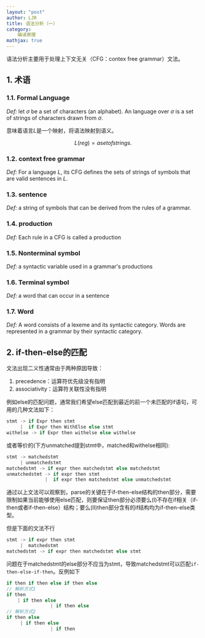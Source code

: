 ```yaml
---
layout: "post"
author: LJR
title: 语法分析（一）
category:
    编译原理
mathjax: true
---
```


语法分析主要用于处理上下文无关（CFG：contex free grammar）文法。

## 1. 术语

### 1.1. Formal Language

*Def:* let $\sigma$ be a set of characters (an alphabet). An language over $\sigma$ is a set of strings of characters drawn from $\sigma$.

意味着语言*L*是一个映射，将语法映射到语义。

$$L(reg) = a set of strings.$$

### 1.2. context free grammar

*Def:* For a language *L*, its CFG defines the sets of strings of symbols that are valid sentences in *L*.

### 1.3. sentence

*Def:* a string of symbols that can be derived from the rules of a grammar.

### 1.4. production

*Def:* Each rule in a CFG is called a production

### 1.5. Nonterminal symbol

*Def:* a syntactic variable used in a grammar's productions

### 1.6. Terminal symbol

*Def:* a word that can occur in a sentence

### 1.7. Word

*Def:* A word consists of a lexeme and its syntactic category. Words are represented in a grammar by their syntactic category.

## 2. if-then-else的匹配

文法出现二义性通常由于两种原因导致：

1. precedence：运算符优先级没有指明
2. associativity：运算符关联性没有指明

例如else的匹配问题，通常我们希望else匹配到最近的前一个未匹配的if语句，可用的几种文法如下：

```rust
stmt -> if Expr then stmt
     |  if Expr then WithElse else stmt
withelse -> if Expr then withelse else withelse
```

或者等价的(下方unmatched提到stmt中，matched和withelse相同):

```rust
stmt -> matchedstmt
     | unmatchedstmt
matchedstmt -> if expr then matchedstmt else matchedstmt
unmatchedstmt -> if expr then stmt
              |  if expr then matchedstmt else unmatchedstmt
```

通过以上文法可以观察到，parse的关键在于if-then-else结构的then部分，需要限制如果当前能够使用else匹配，则要保证then部分必须要么(I)不存在if相关（if-then或者if-then-else）结构；要么(II)then部分含有的if结构均为if-then-else类型。

但是下面的文法不行

```rust
stmt -> if expr then stmt
     |  matchedstmt
matchedstmt -> if expr then matchedstmt else stmt
```

问题在于matchedstmt的else部分不应当为stmt，导致matchedstmt可以匹配`if-then-else-if-then`。反例如下

```rust
if then if then else if then else
// 解析方式1
if then 
    | if then else
                | if then else
// 解析方式2
if then else
     | if then else
                | if then
```
